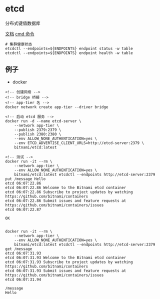 # etcd

分布式键值数据库

[文档](https://etcd.io/docs/)
[cmd 命令](https://www.cnblogs.com/surpassme/p/16578301.html#:~:text=%23%20%E6%B7%BB%E5%8A%A0%E8%A7%92%E8%89%B2%20etcdctl%20role%20add%20etcd-test%20--user%3Droot%3Asurpass%20%23,--user%3Droot%3Asurpass%20%23%20%E5%88%A0%E9%99%A4%E8%A7%92%E8%89%B2%20etcdctl%20role%20delete%20etcd-test%20--user%3Droot%3Asurpass)

```shell
# 集群健康状态
etcdctl --endpoints=${ENDPOINTS} endpoint status -w table
etcdctl --endpoints=${ENDPOINTS} endpoint health -w table
```
## 例子
- docker 
```shell
<!-- 创建网络 -->
<!-- bridge 桥接 -->
<!-- app-tier 名 -->
docker network create app-tier --driver bridge

<!-- 启动 etcd 服务 -->
docker run -d --name etcd-server \
    --network app-tier \
    --publish 2379:2379 \
    --publish 2380:2380 \
    --env ALLOW_NONE_AUTHENTICATION=yes \
    --env ETCD_ADVERTISE_CLIENT_URLS=http://etcd-server:2379 \
    bitnami/etcd:latest

<!-- 测试 -->
docker run -it --rm \
    --network app-tier \
    --env ALLOW_NONE_AUTHENTICATION=yes \
    bitnami/etcd:latest etcdctl --endpoints http://etcd-server:2379 put /message Hello
etcd 06:07:22.86
etcd 06:07:22.86 Welcome to the Bitnami etcd container
etcd 06:07:22.86 Subscribe to project updates by watching https://github.com/bitnami/containers
etcd 06:07:22.86 Submit issues and feature requests at https://github.com/bitnami/containers/issues
etcd 06:07:22.87

OK


docker run -it --rm \
    --network app-tier \
    --env ALLOW_NONE_AUTHENTICATION=yes \
    bitnami/etcd:latest etcdctl --endpoints http://etcd-server:2379 get /message
etcd 06:07:31.93
etcd 06:07:31.93 Welcome to the Bitnami etcd container
etcd 06:07:31.93 Subscribe to project updates by watching https://github.com/bitnami/containers
etcd 06:07:31.93 Submit issues and feature requests at https://github.com/bitnami/containers/issues
etcd 06:07:31.94

/message
Hello
```
